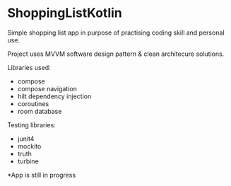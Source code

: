 # ShoppingListKotlin
Simple shopping list app in purpose of practising coding skill and personal use.

Project uses MVVM software design pattern & clean architecure solutions.

Libraries used: 
- compose
- compose navigation
- hilt dependency injection
- coroutines
- room database

Testing libraries:
- junit4
- mockito
- truth
- turbine

*App is still in progress
